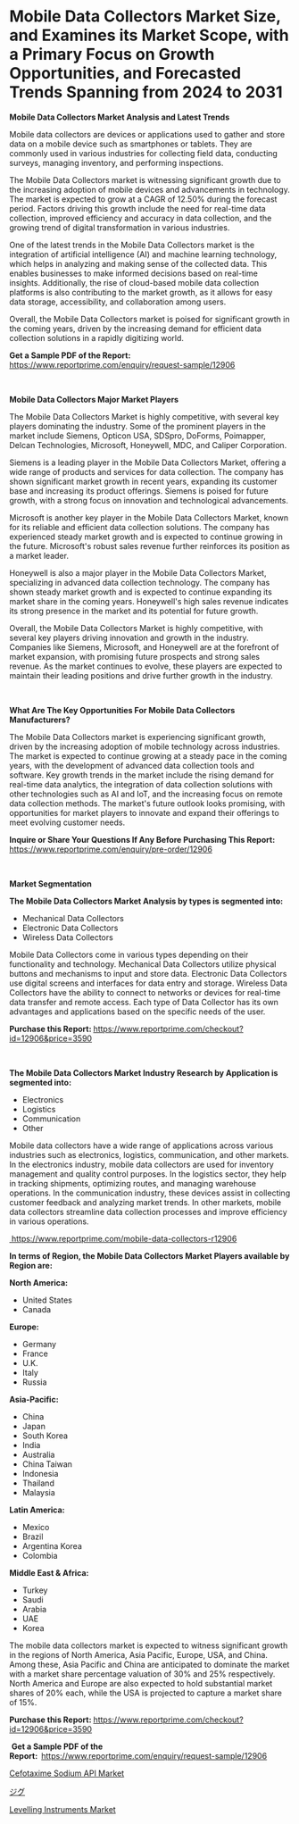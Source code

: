 <p><h1>Mobile Data Collectors Market Size, and Examines its Market Scope, with a Primary Focus on Growth Opportunities, and Forecasted Trends Spanning from 2024 to 2031</h1></p><p><strong>Mobile Data Collectors Market Analysis and Latest Trends</strong></p>
<p><p>Mobile data collectors are devices or applications used to gather and store data on a mobile device such as smartphones or tablets. They are commonly used in various industries for collecting field data, conducting surveys, managing inventory, and performing inspections.</p><p>The Mobile Data Collectors market is witnessing significant growth due to the increasing adoption of mobile devices and advancements in technology. The market is expected to grow at a CAGR of 12.50% during the forecast period. Factors driving this growth include the need for real-time data collection, improved efficiency and accuracy in data collection, and the growing trend of digital transformation in various industries.</p><p>One of the latest trends in the Mobile Data Collectors market is the integration of artificial intelligence (AI) and machine learning technology, which helps in analyzing and making sense of the collected data. This enables businesses to make informed decisions based on real-time insights. Additionally, the rise of cloud-based mobile data collection platforms is also contributing to the market growth, as it allows for easy data storage, accessibility, and collaboration among users.</p><p>Overall, the Mobile Data Collectors market is poised for significant growth in the coming years, driven by the increasing demand for efficient data collection solutions in a rapidly digitizing world.</p></p>
<p><strong>Get a Sample PDF of the Report:&nbsp;</strong> <a href="https://www.reportprime.com/enquiry/request-sample/12906">https://www.reportprime.com/enquiry/request-sample/12906</a></p>
<p>&nbsp;</p>
<p><strong>Mobile Data Collectors Major Market Players</strong></p>
<p><p>The Mobile Data Collectors Market is highly competitive, with several key players dominating the industry. Some of the prominent players in the market include Siemens, Opticon USA, SDSpro, DoForms, Poimapper, Delcan Technologies, Microsoft, Honeywell, MDC, and Caliper Corporation.</p><p>Siemens is a leading player in the Mobile Data Collectors Market, offering a wide range of products and services for data collection. The company has shown significant market growth in recent years, expanding its customer base and increasing its product offerings. Siemens is poised for future growth, with a strong focus on innovation and technological advancements.</p><p>Microsoft is another key player in the Mobile Data Collectors Market, known for its reliable and efficient data collection solutions. The company has experienced steady market growth and is expected to continue growing in the future. Microsoft's robust sales revenue further reinforces its position as a market leader.</p><p>Honeywell is also a major player in the Mobile Data Collectors Market, specializing in advanced data collection technology. The company has shown steady market growth and is expected to continue expanding its market share in the coming years. Honeywell's high sales revenue indicates its strong presence in the market and its potential for future growth.</p><p>Overall, the Mobile Data Collectors Market is highly competitive, with several key players driving innovation and growth in the industry. Companies like Siemens, Microsoft, and Honeywell are at the forefront of market expansion, with promising future prospects and strong sales revenue. As the market continues to evolve, these players are expected to maintain their leading positions and drive further growth in the industry.</p></p>
<p>&nbsp;</p>
<p><strong>What Are The Key Opportunities For Mobile Data Collectors Manufacturers?</strong></p>
<p><p>The Mobile Data Collectors market is experiencing significant growth, driven by the increasing adoption of mobile technology across industries. The market is expected to continue growing at a steady pace in the coming years, with the development of advanced data collection tools and software. Key growth trends in the market include the rising demand for real-time data analytics, the integration of data collection solutions with other technologies such as AI and IoT, and the increasing focus on remote data collection methods. The market's future outlook looks promising, with opportunities for market players to innovate and expand their offerings to meet evolving customer needs.</p></p>
<p><strong>Inquire or Share Your Questions If Any Before Purchasing This Report:</strong> <a href="https://www.reportprime.com/enquiry/pre-order/12906">https://www.reportprime.com/enquiry/pre-order/12906</a></p>
<p>&nbsp;</p>
<p><strong>Market Segmentation</strong></p>
<p><strong>The Mobile Data Collectors Market Analysis by types is segmented into:</strong></p>
<p><ul><li>Mechanical Data Collectors</li><li>Electronic Data Collectors</li><li>Wireless Data Collectors</li></ul></p>
<p><p>Mobile Data Collectors come in various types depending on their functionality and technology. Mechanical Data Collectors utilize physical buttons and mechanisms to input and store data. Electronic Data Collectors use digital screens and interfaces for data entry and storage. Wireless Data Collectors have the ability to connect to networks or devices for real-time data transfer and remote access. Each type of Data Collector has its own advantages and applications based on the specific needs of the user.</p></p>
<p><strong>Purchase this Report:&nbsp;</strong><a href="https://www.reportprime.com/checkout?id=12906&price=3590">https://www.reportprime.com/checkout?id=12906&price=3590</a></p>
<p>&nbsp;</p>
<p><strong>The Mobile Data Collectors Market Industry Research by Application is segmented into:</strong></p>
<p><ul><li>Electronics</li><li>Logistics</li><li>Communication</li><li>Other</li></ul></p>
<p><p>Mobile data collectors have a wide range of applications across various industries such as electronics, logistics, communication, and other markets. In the electronics industry, mobile data collectors are used for inventory management and quality control purposes. In the logistics sector, they help in tracking shipments, optimizing routes, and managing warehouse operations. In the communication industry, these devices assist in collecting customer feedback and analyzing market trends. In other markets, mobile data collectors streamline data collection processes and improve efficiency in various operations.</p></p>
<p><a href="https://www.reportprime.com/mobile-data-collectors-r12906">&nbsp;https://www.reportprime.com/mobile-data-collectors-r12906</a></p>
<p><strong>In terms of Region, the Mobile Data Collectors Market Players available by Region are:</strong></p>
<p>
    <p> <strong> North America: </strong>
        <ul>
            <li>United States</li>
            <li>Canada</li>
        </ul>
        </p> 
    <p> <strong> Europe: </strong>
        <ul>
            <li>Germany</li>
            <li>France</li>
            <li>U.K.</li>
            <li>Italy</li>
            <li>Russia</li>
        </ul>
        </p> 
    <p> <strong> Asia-Pacific: </strong>
        <ul>
            <li>China</li>
            <li>Japan</li>
            <li>South Korea</li>
            <li>India</li>
            <li>Australia</li>
            <li>China Taiwan</li>
            <li>Indonesia</li>
            <li>Thailand</li>
            <li>Malaysia</li>
        </ul>
        </p> 
    <p> <strong> Latin America: </strong>
        <ul>
            <li>Mexico</li>
            <li>Brazil</li>
            <li>Argentina Korea</li>
            <li>Colombia</li>
        </ul>
        </p> 
    <p> <strong> Middle East & Africa: </strong>
        <ul>
            <li>Turkey</li>
            <li>Saudi</li>
            <li>Arabia</li>
            <li>UAE</li>
            <li>Korea</li>
        </ul>
    </p>
    </p>
<p><p>The mobile data collectors market is expected to witness significant growth in the regions of North America, Asia Pacific, Europe, USA, and China. Among these, Asia Pacific and China are anticipated to dominate the market with a market share percentage valuation of 30% and 25% respectively. North America and Europe are also expected to hold substantial market shares of 20% each, while the USA is projected to capture a market share of 15%.</p></p>
<p><strong>Purchase this Report: </strong><a href="https://www.reportprime.com/checkout?id=12906&price=3590">https://www.reportprime.com/checkout?id=12906&price=3590</a></p>
<p>&nbsp;<strong>Get a Sample PDF of the Report:&nbsp;&nbsp;</strong><a href="https://www.reportprime.com/enquiry/request-sample/12906">https://www.reportprime.com/enquiry/request-sample/12906</a></p>
<p><strong></strong></p>
<p><p><a href="https://www.linkedin.com/pulse/cefotaxime-sodium-api-market-research-report-forecasted-period-evwjf?trackingId=5LLcm7JYuS93Z6PWiwUYkQ%3D%3D">Cefotaxime Sodium API Market</a></p><p><a href="https://github.com/Fatimaklein1/Market-Research-Report-List-1/blob/main/976380176116.md">ジグ</a></p><p><a href="https://github.com/RichRobinson5/Market-Research-Report-List-5/blob/main/levelling-instruments-market.md">Levelling Instruments Market</a></p></p>
